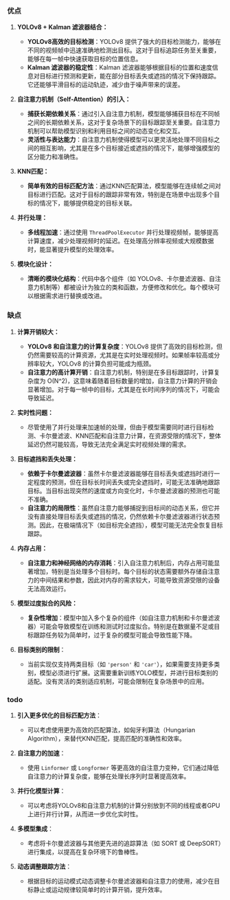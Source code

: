 
### **优点**

1. **YOLOv8 + Kalman 滤波器结合：**
   - **YOLOv8高效的目标检测**：YOLOv8 提供了强大的目标检测能力，能够在不同的视频帧中迅速准确地检测出目标。这对于目标追踪任务至关重要，能够在每一帧中快速获取目标的位置信息。
   - **Kalman 滤波器的稳定性**：Kalman 滤波器能够根据目标的位置和速度信息对目标进行预测和更新，能在部分目标丢失或遮挡的情况下保持跟踪。它还能够平滑目标的运动轨迹，减少由于噪声带来的误差。

2. **自注意力机制（Self-Attention）的引入：**
   - **捕获长期依赖关系**：通过引入自注意力机制，模型能够捕获目标在不同帧之间的长期依赖关系，这对于复杂场景下的目标跟踪至关重要。自注意力机制可以帮助模型识别和利用目标之间的动态变化和交互。
   - **灵活性与表达能力**：自注意力机制使得模型可以更灵活地处理不同目标之间的相互影响，尤其是在多个目标接近或遮挡的情况下，能够增强模型的区分能力和准确性。

3. **KNN匹配：**
   - **简单有效的目标匹配方法**：通过KNN匹配算法，模型能够在连续帧之间对目标进行匹配。这对于目标的跟踪非常有效，特别是在场景中出现多个目标的情况下，能够提供稳定的目标关联。

4. **并行处理：**
   - **多线程加速**：通过使用 `ThreadPoolExecutor` 并行处理视频帧，能够提高计算速度，减少处理视频时的延迟。在处理高分辨率视频或大规模数据时，能显著提升模型的处理效率。

5. **模块化设计：**
   - **清晰的模块化结构**：代码中各个组件（如 YOLOv8、卡尔曼滤波器、自注意力机制等）都被设计为独立的类和函数，方便修改和优化。每个模块可以根据需求进行替换或改进。

### **缺点**

1. **计算开销较大：**
   - **YOLOv8 和自注意力的计算复杂度**：YOLOv8 提供了高效的目标检测，但仍然需要较高的计算资源，尤其是在实时处理视频时。如果帧率较高或分辨率较大，YOLOv8 的计算负担可能成为瓶颈。
   - **自注意力的高计算开销**：自注意力机制，特别是在多目标跟踪时，计算复杂度为 O(N^2)，这意味着随着目标数量的增加，自注意力计算的开销会显著增加。对于每一帧中的目标，尤其是在长时间序列的情况下，可能会导致延迟。
   
2. **实时性问题：**
   - 尽管使用了并行处理来加速帧的处理，但由于模型需要同时进行目标检测、卡尔曼滤波、KNN匹配和自注意力计算，在资源受限的情况下，整体延迟仍然可能较高，导致无法完全满足实时视频处理的需求。

3. **目标遮挡和丢失处理：**
   - **依赖于卡尔曼滤波器**：虽然卡尔曼滤波器能够在目标丢失或遮挡时进行一定程度的预测，但在目标长时间丢失或完全遮挡时，可能无法准确地跟踪目标。当目标出现突然的速度或方向变化时，卡尔曼滤波器的预测也可能不准确。
   - **自注意力的局限性**：虽然自注意力能够捕捉到目标间的动态关系，但它并没有直接处理目标丢失或遮挡的情况，仍然依赖卡尔曼滤波器进行状态预测。因此，在极端情况下（如目标完全遮挡），模型可能无法完全恢复目标跟踪。

4. **内存占用：**
   - **自注意力和神经网络的内存消耗**：引入自注意力机制后，内存占用可能显著增加，特别是当处理多个目标时。每个目标的状态需要额外存储自注意力的中间结果和参数，因此对内存的需求较大，可能导致资源受限的设备无法高效运行。

5. **模型过度拟合的风险：**
   - **复杂性增加**：模型中加入多个复杂的组件（如自注意力机制和卡尔曼滤波器）可能会导致模型在训练和测试时过度拟合。特别是在数据量不足或目标跟踪任务较为简单时，过于复杂的模型可能会导致性能下降。

6. **目标类别的限制**：
   - 当前实现仅支持两类目标（如 `'person'` 和 `'car'`），如果需要支持更多类别，模型必须进行扩展。这需要重新训练YOLO模型，并进行目标类别的适配。没有灵活的类别适应机制，可能会限制在复杂场景中的应用。

### **todo**

1. **引入更多优化的目标匹配方法**： 
   - 可以考虑使用更为高效的匹配算法，如匈牙利算法（Hungarian Algorithm），来替代KNN匹配，提高匹配的准确性和效率。

2. **自注意力的加速**：
   - 使用 `Linformer` 或 `Longformer` 等更高效的自注意力变种，它们通过降低自注意力的计算复杂度，能够在处理长序列时显著提高效率。

3. **并行化模型计算**：
   - 可以考虑将YOLOv8和自注意力机制的计算分别放到不同的线程或者GPU上进行并行计算，从而进一步优化实时性。

4. **多模型集成**：
   - 考虑将卡尔曼滤波器与其他更先进的追踪算法（如 SORT 或 DeepSORT）进行集成，以提高在复杂环境下的鲁棒性。

5. **动态调整跟踪方法**：
   - 根据目标的运动模式动态调整卡尔曼滤波器和自注意力的使用，减少在目标静止或运动规律较简单时的计算开销，提升效率。

